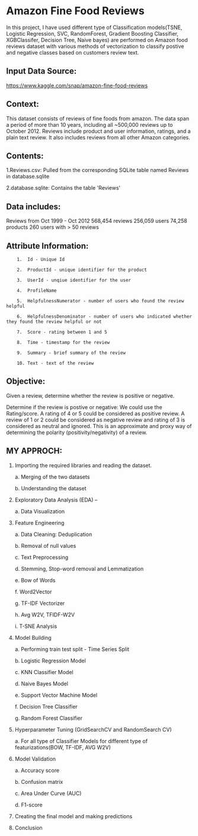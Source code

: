 # Amazon Fine Food Reviews

In this project, I have used different type of Classification models(TSNE, Logistic Regression, SVC, RandomForest, Gradient Boosting Classifier, XGBClassifer, Decision Tree, Naive bayes) are performed on Amazon food reviews dataset with various methods of vectorization to classify postive and negative classes based on customers review text.

## Input Data Source:

https://www.kaggle.com/snap/amazon-fine-food-reviews

## Context:

This dataset consists of reviews of fine foods from amazon. The data span a period of more than 10 years, including all ~500,000 reviews up to October 2012. Reviews include product and user information, ratings, and a plain text review. It also includes reviews from all other Amazon categories.

## Contents:

1.Reviews.csv: Pulled from the corresponding SQLite table named Reviews in database.sqlite

2.database.sqlite: Contains the table 'Reviews'

## Data includes:

Reviews from Oct 1999 - Oct 2012
568,454 reviews
256,059 users
74,258 products
260 users with > 50 reviews

## Attribute Information:

		1.	Id - Unique Id

		2.	ProductId - unique identifier for the product

		3.	UserId - unqiue identifier for the user

		4.	ProfileName

		5.	HelpfulnessNumerator - number of users who found the review helpful

		6.	HelpfulnessDenominator - number of users who indicated whether they found the review helpful or not

		7.	Score - rating between 1 and 5

		8.	Time - timestamp for the review

		9.	Summary - brief summary of the review

		10.	Text - text of the review


## Objective:

Given a review, determine whether the review is positive or negative.

Determine if the review is postive or negative: We could use the Rating/score. A rating of 4 or 5 could be considered as positive review. A review of 1 or 2 could be considered as negative review and rating of 3 is considered as neutral and ignored. This is an approximate and proxy way of determining the polarity (positivity/negativity) of a review.

## MY APPROCH:

1.  Importing the required libraries and reading the dataset.

      a.  Merging of the two datasets

      b.  Understanding the dataset

2.  Exploratory Data Analysis (EDA) –

      a.  Data Visualization

3.  Feature Engineering
 
      a.  Data Cleaning: Deduplication

      b.  Removal of null values

      c.  Text Preprocessing

      d.  Stemming, Stop-word removal and Lemmatization

      e.  Bow of Words

      f.  Word2Vector

      g.  TF-IDF Vectorizer

      h.  Avg W2V, TFIDF-W2V

      i.  T-SNE Analysis

4.  Model Building

      a.  Performing train test split - Time Series Split

      b.  Logistic Regression Model

      c.  KNN Classifier Model

      d.  Naive Bayes Model

      e.  Support Vector Machine Model

      f.  Decision Tree Classifier

      g.  Random Forest Classifier


5.  Hyperparameter Tuning (GridSearchCV and RandomSearch CV)

      a.  For all type of Classifier Models for different type of featurizations(BOW, TF-IDF, AVG W2V)

6.  Model Validation

      a.  Accuracy score

      b.  Confusion matrix

      c.  Area Under Curve (AUC)

      d.  F1-score

7.  Creating the final model and making predictions

8. Conclusion
